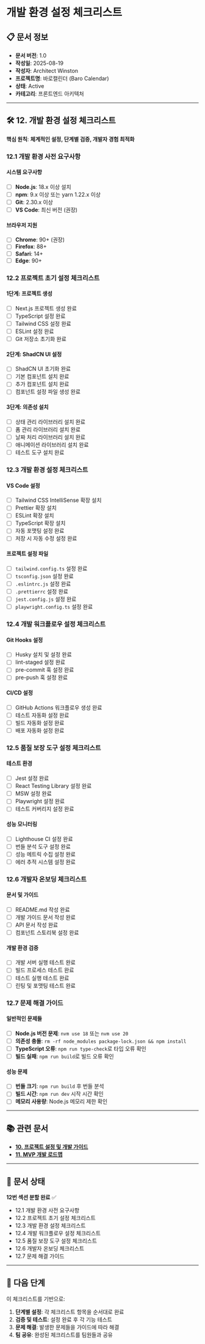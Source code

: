 # 개발 환경 설정 체크리스트

## 📋 문서 정보
- **문서 버전**: 1.0
- **작성일**: 2025-08-19
- **작성자**: Architect Winston
- **프로젝트명**: 바로캘린더 (Baro Calendar)
- **상태**: Active
- **카테고리**: 프론트엔드 아키텍처

---

## 🛠️ **12. 개발 환경 설정 체크리스트**

**핵심 원칙**: **체계적인 설정, 단계별 검증, 개발자 경험 최적화**

### **12.1 개발 환경 사전 요구사항**

#### **시스템 요구사항**
- [ ] **Node.js**: 18.x 이상 설치
- [ ] **npm**: 9.x 이상 또는 yarn 1.22.x 이상
- [ ] **Git**: 2.30.x 이상
- [ ] **VS Code**: 최신 버전 (권장)

#### **브라우저 지원**
- [ ] **Chrome**: 90+ (권장)
- [ ] **Firefox**: 88+
- [ ] **Safari**: 14+
- [ ] **Edge**: 90+

### **12.2 프로젝트 초기 설정 체크리스트**

#### **1단계: 프로젝트 생성**
- [ ] Next.js 프로젝트 생성 완료
- [ ] TypeScript 설정 완료
- [ ] Tailwind CSS 설정 완료
- [ ] ESLint 설정 완료
- [ ] Git 저장소 초기화 완료

#### **2단계: ShadCN UI 설정**
- [ ] ShadCN UI 초기화 완료
- [ ] 기본 컴포넌트 설치 완료
- [ ] 추가 컴포넌트 설치 완료
- [ ] 컴포넌트 설정 파일 생성 완료

#### **3단계: 의존성 설치**
- [ ] 상태 관리 라이브러리 설치 완료
- [ ] 폼 관리 라이브러리 설치 완료
- [ ] 날짜 처리 라이브러리 설치 완료
- [ ] 애니메이션 라이브러리 설치 완료
- [ ] 테스트 도구 설치 완료

### **12.3 개발 환경 설정 체크리스트**

#### **VS Code 설정**
- [ ] Tailwind CSS IntelliSense 확장 설치
- [ ] Prettier 확장 설치
- [ ] ESLint 확장 설치
- [ ] TypeScript 확장 설치
- [ ] 자동 포맷팅 설정 완료
- [ ] 저장 시 자동 수정 설정 완료

#### **프로젝트 설정 파일**
- [ ] `tailwind.config.ts` 설정 완료
- [ ] `tsconfig.json` 설정 완료
- [ ] `.eslintrc.js` 설정 완료
- [ ] `.prettierrc` 설정 완료
- [ ] `jest.config.js` 설정 완료
- [ ] `playwright.config.ts` 설정 완료

### **12.4 개발 워크플로우 설정 체크리스트**

#### **Git Hooks 설정**
- [ ] Husky 설치 및 설정 완료
- [ ] lint-staged 설정 완료
- [ ] pre-commit 훅 설정 완료
- [ ] pre-push 훅 설정 완료

#### **CI/CD 설정**
- [ ] GitHub Actions 워크플로우 생성 완료
- [ ] 테스트 자동화 설정 완료
- [ ] 빌드 자동화 설정 완료
- [ ] 배포 자동화 설정 완료

### **12.5 품질 보장 도구 설정 체크리스트**

#### **테스트 환경**
- [ ] Jest 설정 완료
- [ ] React Testing Library 설정 완료
- [ ] MSW 설정 완료
- [ ] Playwright 설정 완료
- [ ] 테스트 커버리지 설정 완료

#### **성능 모니터링**
- [ ] Lighthouse CI 설정 완료
- [ ] 번들 분석 도구 설정 완료
- [ ] 성능 메트릭 수집 설정 완료
- [ ] 에러 추적 시스템 설정 완료

### **12.6 개발자 온보딩 체크리스트**

#### **문서 및 가이드**
- [ ] README.md 작성 완료
- [ ] 개발 가이드 문서 작성 완료
- [ ] API 문서 작성 완료
- [ ] 컴포넌트 스토리북 설정 완료

#### **개발 환경 검증**
- [ ] 개발 서버 실행 테스트 완료
- [ ] 빌드 프로세스 테스트 완료
- [ ] 테스트 실행 테스트 완료
- [ ] 린팅 및 포맷팅 테스트 완료

### **12.7 문제 해결 가이드**

#### **일반적인 문제들**
- [ ] **Node.js 버전 문제**: `nvm use 18` 또는 `nvm use 20`
- [ ] **의존성 충돌**: `rm -rf node_modules package-lock.json && npm install`
- [ ] **TypeScript 오류**: `npm run type-check`로 타입 오류 확인
- [ ] **빌드 실패**: `npm run build`로 빌드 오류 확인

#### **성능 문제**
- [ ] **번들 크기**: `npm run build` 후 번들 분석
- [ ] **빌드 시간**: `npm run dev` 시작 시간 확인
- [ ] **메모리 사용량**: Node.js 메모리 제한 확인

---

## 📚 **관련 문서**

- [**10. 프로젝트 설정 및 개발 가이드**](./10-project-setup-guide.md)
- [**11. MVP 개발 로드맵**](./11-mvp-roadmap.md)

---

## 📝 **문서 상태**

**12번 섹션 분할 완료** ✅
- 12.1 개발 환경 사전 요구사항
- 12.2 프로젝트 초기 설정 체크리스트
- 12.3 개발 환경 설정 체크리스트
- 12.4 개발 워크플로우 설정 체크리스트
- 12.5 품질 보장 도구 설정 체크리스트
- 12.6 개발자 온보딩 체크리스트
- 12.7 문제 해결 가이드

---

## 🎯 **다음 단계**

이 체크리스트를 기반으로:
1. **단계별 설정**: 각 체크리스트 항목을 순서대로 완료
2. **검증 및 테스트**: 설정 완료 후 각 기능 테스트
3. **문제 해결**: 발생한 문제들을 가이드에 따라 해결
4. **팀 공유**: 완성된 체크리스트를 팀원들과 공유
